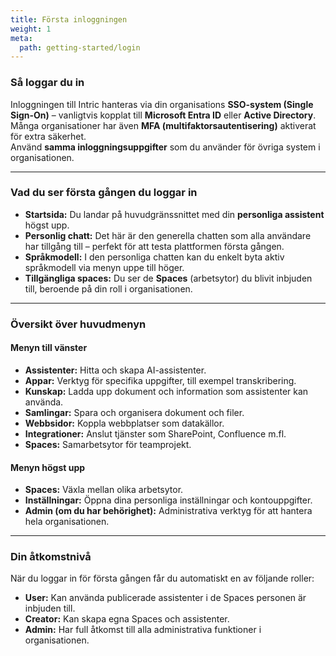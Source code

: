 ```yaml
---
title: Första inloggningen
weight: 1
meta:
  path: getting-started/login
---
```

### Så loggar du in
Inloggningen till Intric hanteras via din organisations **SSO-system (Single Sign-On)** – vanligtvis kopplat till **Microsoft Entra ID** eller **Active Directory**.  
Många organisationer har även **MFA (multifaktorsautentisering)** aktiverat för extra säkerhet.  
Använd **samma inloggningsuppgifter** som du använder för övriga system i organisationen.

---

### Vad du ser första gången du loggar in
- **Startsida:** Du landar på huvudgränssnittet med din **personliga assistent** högst upp.  
- **Personlig chatt:** Det här är den generella chatten som alla användare har tillgång till – perfekt för att testa plattformen första gången.  
- **Språkmodell:** I den personliga chatten kan du enkelt byta aktiv språkmodell via menyn uppe till höger.  
- **Tillgängliga spaces:** Du ser de **Spaces** (arbetsytor) du blivit inbjuden till, beroende på din roll i organisationen.

---

### Översikt över huvudmenyn

#### Menyn till vänster
- **Assistenter:** Hitta och skapa AI-assistenter.  
- **Appar:** Verktyg för specifika uppgifter, till exempel transkribering.  
- **Kunskap:** Ladda upp dokument och information som assistenter kan använda.  
- **Samlingar:** Spara och organisera dokument och filer.  
- **Webbsidor:** Koppla webbplatser som datakällor.  
- **Integrationer:** Anslut tjänster som SharePoint, Confluence m.fl.  
- **Spaces:** Samarbetsytor för teamprojekt.

#### Menyn högst upp
- **Spaces:** Växla mellan olika arbetsytor.  
- **Inställningar:** Öppna dina personliga inställningar och kontouppgifter.  
- **Admin (om du har behörighet):** Administrativa verktyg för att hantera hela organisationen.

---

### Din åtkomstnivå
När du loggar in för första gången får du automatiskt en av följande roller:

- **User:** Kan använda publicerade assistenter i de Spaces personen är inbjuden till.  
- **Creator:** Kan skapa egna Spaces och assistenter.  
- **Admin:** Har full åtkomst till alla administrativa funktioner i organisationen.
